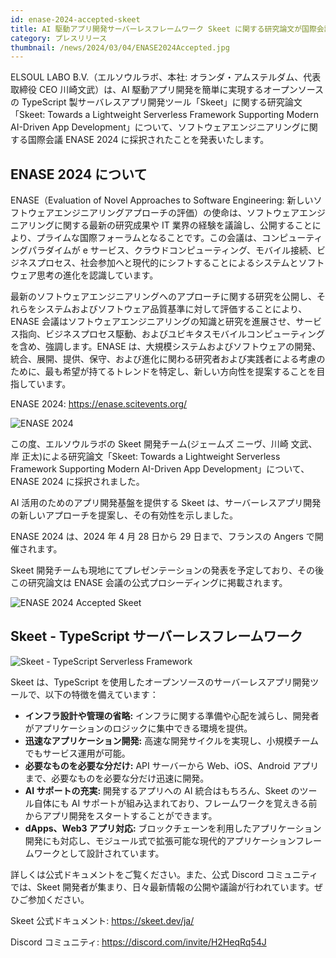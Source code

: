 ```yaml
---
id: enase-2024-accepted-skeet
title: AI 駆動アプリ開発サーバーレスフレームワーク Skeet に関する研究論文が国際会議 ENASE 2024 に採択されました
category: プレスリリース
thumbnail: /news/2024/03/04/ENASE2024Accepted.jpg
---
```


ELSOUL LABO B.V.（エルソウルラボ、本社: オランダ・アムステルダム、代表取締役 CEO
川崎文武）は、AI 駆動アプリ開発を簡単に実現するオープンソースの TypeScript
製サーバレスアプリ開発ツール「Skeet」に関する研究論文「Skeet: Towards a
Lightweight Serverless Framework Supporting Modern AI-Driven App
Development」について、ソフトウェアエンジニアリングに関する国際会議 ENASE 2024
に採択されたことを発表いたします。

## ENASE 2024 について

ENASE（Evaluation of Novel Approaches to Software Engineering:
新しいソフトウェアエンジニアリングアプローチの評価）の使命は、ソフトウェアエンジニアリングに関する最新の研究成果や
IT
業界の経験を議論し、公開することにより、プライムな国際フォーラムとなることです。この会議は、コンピューティングパラダイムが
e
サービス、クラウドコンピューティング、モバイル接続、ビジネスプロセス、社会参加へと現代的にシフトすることによるシステムとソフトウェア思考の進化を認識しています。

最新のソフトウェアエンジニアリングへのアプローチに関する研究を公開し、それらをシステムおよびソフトウェア品質基準に対して評価することにより、ENASE
会議はソフトウェアエンジニアリングの知識と研究を進展させ、サービス指向、ビジネスプロセス駆動、およびユビキタスモバイルコンピューティングを含め、強調します。ENASE
は、大規模システムおよびソフトウェアの開発、統合、展開、提供、保守、および進化に関わる研究者および実践者による考慮のために、最も希望が持てるトレンドを特定し、新しい方向性を提案することを目指しています。

ENASE 2024: https://enase.scitevents.org/

![ENASE 2024](/news/2024/03/04/enase2024.jpg)

この度、エルソウルラボの Skeet 開発チーム(ジェームズ ニーヴ、川崎 文武、岸
正太)による研究論文「Skeet: Towards a Lightweight Serverless Framework
Supporting Modern AI-Driven App Development」について、ENASE 2024
に採択されました。

AI 活用のためのアプリ開発基盤を提供する Skeet
は、サーバーレスアプリ開発の新しいアプローチを提案し、その有効性を示しました。

ENASE 2024 は、2024 年 4 月 28 日から 29 日まで、フランスの Angers
で開催されます。

Skeet
開発チームも現地にてプレゼンテーションの発表を予定しており、その後この研究論文は
ENASE 会議の公式プロシーディングに掲載されます。

![ENASE 2024 Accepted Skeet](/news/2024/03/04/AcceptanceLetter.jpg)

## Skeet - TypeScript サーバーレスフレームワーク

![Skeet - TypeScript Serverless Framework](/news/2024/03/01/SkeetV2JA.jpg)

Skeet は、TypeScript
を使用したオープンソースのサーバーレスアプリ開発ツールで、以下の特徴を備えています：

- **インフラ設計や管理の省略:**
  インフラに関する準備や心配を減らし、開発者がアプリケーションのロジックに集中できる環境を提供。
- **迅速なアプリケーション開発:**
  高速な開発サイクルを実現し、小規模チームでもサービス運用が可能。
- **必要なものを必要な分だけ:** API サーバーから Web、iOS、Android
  アプリまで、必要なものを必要な分だけ迅速に開発。
- **AI サポートの充実:** 開発するアプリへの AI 統合はもちろん、Skeet
  のツール自体にも AI
  サポートが組み込まれており、フレームワークを覚えきる前からアプリ開発をスタートすることができます。
- **dApps、Web3 アプリ対応:**
  ブロックチェーンを利用したアプリケーション開発にも対応し、モジュール式で拡張可能な現代的アプリケーションフレームワークとして設計されています。

詳しくは公式ドキュメントをご覧ください。また、公式 Discord
コミュニティでは、Skeet
開発者が集まり、日々最新情報の公開や議論が行われています。ぜひご参加ください。

Skeet 公式ドキュメント: https://skeet.dev/ja/

Discord コミュニティ: https://discord.com/invite/H2HeqRq54J
